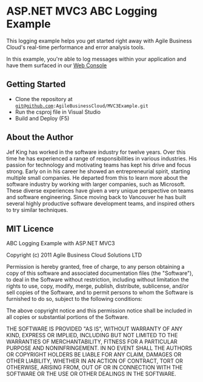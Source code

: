 # ASP.NET MVC3 ABC Logging Example

This logging example helps you get started right away with Agile Business Cloud's real-time performance and error analysis tools. 

In this example, you're able to log messages within your application and have them surfaced in our [Web Console](http://www.agilebusinesscloud.com)

## Getting Started

* Clone the repository at <code>git@github.com:AgileBusinessCloud/MVC3Example.git</code>
* Run the csproj file in Visual Studio
* Build and Deploy (F5)


## About the Author

Jef King has worked in the software industry for twelve years. Over this time he has experienced a range of responsibilities in various industries. His passion for technology and motivating teams has kept his drive and focus strong. Early on in his career he showed an entrepreneurial spirit, starting multiple small companies. He departed from this to learn more about the software industry by working with larger companies, such as Microsoft. These diverse experiences have given a very unique perspective on teams and software engineering. Since moving back to Vancouver he has built several highly productive software development teams, and inspired others to try similar techniques.


## MIT Licence

ABC Logging Example with ASP.NET MVC3

Copyright (c) 2011 Agile Business Cloud Solutions LTD

Permission is hereby granted, free of charge, to any person obtaining a copy
of this software and associated documentation files (the "Software"), to deal
in the Software without restriction, including without limitation the rights
to use, copy, modify, merge, publish, distribute, sublicense, and/or sell
copies of the Software, and to permit persons to whom the Software is
furnished to do so, subject to the following conditions:

The above copyright notice and this permission notice shall be included in
all copies or substantial portions of the Software.

THE SOFTWARE IS PROVIDED "AS IS", WITHOUT WARRANTY OF ANY KIND, EXPRESS OR
IMPLIED, INCLUDING BUT NOT LIMITED TO THE WARRANTIES OF MERCHANTABILITY,
FITNESS FOR A PARTICULAR PURPOSE AND NONINFRINGEMENT. IN NO EVENT SHALL THE
AUTHORS OR COPYRIGHT HOLDERS BE LIABLE FOR ANY CLAIM, DAMAGES OR OTHER
LIABILITY, WHETHER IN AN ACTION OF CONTRACT, TORT OR OTHERWISE, ARISING FROM,
OUT OF OR IN CONNECTION WITH THE SOFTWARE OR THE USE OR OTHER DEALINGS IN
THE SOFTWARE.